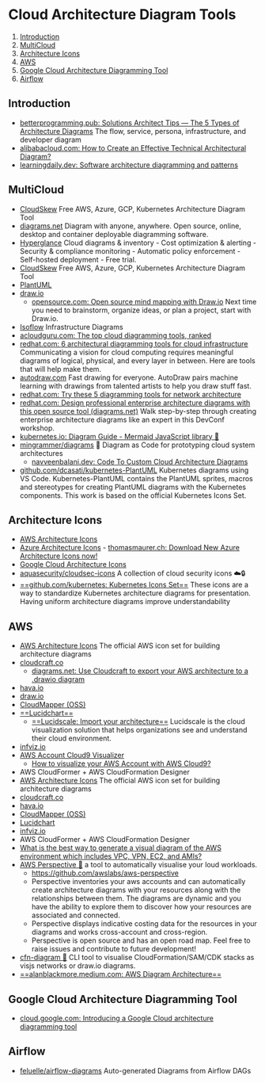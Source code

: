 # Cloud Architecture Diagram Tools

1. [Introduction](#introduction)
2. [MultiCloud](#multicloud)
3. [Architecture Icons](#architecture-icons)
4. [AWS](#aws)
5. [Google Cloud Architecture Diagramming Tool](#google-cloud-architecture-diagramming-tool)
6. [Airflow](#airflow)

## Introduction

- [betterprogramming.pub: Solutions Architect Tips — The 5 Types of Architecture Diagrams](https://betterprogramming.pub/solutions-architect-tips-the-5-types-of-architecture-diagrams-eb0c11996f9e) The flow, service, persona, infrastructure, and developer diagram
- [alibabacloud.com: How to Create an Effective Technical Architectural Diagram?](https://www.alibabacloud.com/blog/how-to-create-an-effective-technical-architectural-diagram_596100)
- [learningdaily.dev: Software architecture diagramming and patterns](https://learningdaily.dev/software-architecture-diagramming-and-patterns-7d38999e7a12)

## MultiCloud

- [CloudSkew](https://www.cloudskew.com/) Free AWS, Azure, GCP, Kubernetes Architecture Diagram Tool
- [diagrams.net](https://www.diagrams.net/) Diagram with anyone, anywhere. Open source, online, desktop and container deployable diagramming software.
- [Hyperglance](https://www.hyperglance.com/) Cloud diagrams & inventory - Cost optimization & alerting - Security & compliance monitoring - Automatic policy enforcement - Self-hosted deployment - Free trial.
- [CloudSkew](https://www.cloudskew.com/) Free AWS, Azure, GCP, Kubernetes Architecture Diagram Tool
- [PlantUML](https://plantuml.com/)
- [draw.io](https://drawio-app.com/)
    - [opensource.com: Open source mind mapping with Draw.io](https://opensource.com/article/21/12/open-source-mind-mapping-drawio) Next time you need to brainstorm, organize ideas, or plan a project, start with Draw.io.
- [Isoflow](https://isoflow.io) Infrastructure Diagrams
- [acloudguru.com: The top cloud diagramming tools, ranked](https://acloudguru.com/blog/engineering/the-top-cloud-diagramming-tools-ranked)
- [redhat.com: 6 architectural diagramming tools for cloud infrastructure](https://www.redhat.com/architect/diagramming-tools-cloud-infrastructure) Communicating a vision for cloud computing requires meaningful diagrams of logical, physical, and every layer in between. Here are tools that will help make them.
- [autodraw.com](https://www.autodraw.com/) Fast drawing for everyone. AutoDraw pairs machine learning with drawings from talented artists to help you draw stuff fast.
- [redhat.com: Try these 5 diagramming tools for network architecture](https://www.redhat.com/architect/diagramming-tools-network-architecture)
- [redhat.com: Design professional enterprise architecture diagrams with this open source tool (diagrams.net)](https://www.redhat.com/architect/design-enterprise-architecture-diagrams) Walk step-by-step through creating enterprise architecture diagrams like an expert in this DevConf workshop.
- [kubernetes.io: Diagram Guide - Mermaid JavaScript library 🌟](https://kubernetes.io/docs/contribute/style/diagram-guide/)
- [mingrammer/diagrams](https://github.com/mingrammer/diagrams) 🎨 Diagram as Code for prototyping cloud system architectures
    - [navveenbalani.dev: Code To Custom Cloud Architecture Diagrams](https://navveenbalani.dev/index.php/articles/code-to-custom-cloud-architecture-diagrams/)
- [github.com/dcasati/kubernetes-PlantUML](https://github.com/dcasati/kubernetes-PlantUML) Kubernetes diagrams using VS Code. Kubernetes-PlantUML contains the PlantUML sprites, macros and stereotypes for creating PlantUML diagrams with the Kubernetes components. This work is based on the official Kubernetes Icons Set.

## Architecture Icons

- [AWS Architecture Icons](https://aws.amazon.com/architecture/icons/)
- [Azure Architecture Icons](https://docs.microsoft.com/en-us/azure/architecture/icons/) - [thomasmaurer.ch: Download New Azure Architecture Icons now!](https://www.thomasmaurer.ch/2020/07/download-new-azure-architecture-icons-now/)
- [Google Cloud Architecture Icons](https://cloud.google.com/icons)
- [aquasecurity/cloudsec-icons](https://github.com/aquasecurity/cloudsec-icons) A collection of cloud security icons ☁️🔒
- [==github.com/kubernetes: Kubernetes Icons Set==](https://github.com/kubernetes/community/tree/master/icons) These icons are a way to standardize Kubernetes architecture diagrams for presentation. Having uniform architecture diagrams improve understandability

## AWS

- [AWS Architecture Icons](https://aws.amazon.com/architecture/icons/) The official AWS icon set for building architecture diagrams
- [cloudcraft.co](https://cloudcraft.co/)
    - [diagrams.net: Use Cloudcraft to export your AWS architecture to a .drawio diagram](https://www.diagrams.net/blog/drawio-aws-cloudcraft)
- [hava.io](https://www.hava.io/)
- [draw.io](https://draw.io)
- [CloudMapper (OSS)](https://duo.com/blog/introducing-cloudmapper-an-aws-visualization-tool)
- [==Lucidchart==](https://www.lucidchart.com/)
    - [==Lucidscale: Import your architecture==](https://lucidscale.com/) Lucidscale is the cloud visualization solution that helps organizations see and understand their cloud environment.
- [infviz.io](https://infviz.io/)
- [AWS Account Cloud9 Visualizer](https://github.com/wongcyrus/aws-account-cloud9-visualizer)
    - [How to visualize your AWS Account with AWS Cloud9?](https://www.linkedin.com/pulse/how-visualize-your-aws-account-cloud9-wong-chun-yin-cyrus-%E9%BB%83%E4%BF%8A%E5%BD%A5-/)
- AWS CloudFormer + AWS CloudFormation Designer
- [AWS Architecture Icons](https://aws.amazon.com/architecture/icons/) The official AWS icon set for building architecture diagrams
- [cloudcraft.co](https://cloudcraft.co/)
- [hava.io](https://www.hava.io/)
- [CloudMapper (OSS)](https://duo.com/blog/introducing-cloudmapper-an-aws-visualization-tool)
- [Lucidchart](https://www.lucidchart.com/pages/integrations/aws-architecture-import)
- [infviz.io](https://infviz.io/)
- AWS CloudFormer + AWS CloudFormation Designer
- [What is the best way to generate a visual diagram of the AWS environment which includes VPC, VPN, EC2, and AMIs?](https://acloud.guru/forums/aws-certified-advanced-networking-specialty/discussion/-LELSWplsuDI8q8_KtjN/What%20is%20the%20best%20way%20to%20generate%20a%20visual%20diagram%20of%20the%20AWS%20environment%20which%20includes%20VPC,%20VPN,%20EC2,%20and%20AMIs%3F)
- [AWS Perspective 🌟](https://aws.amazon.com/solutions/implementations/aws-perspective/) a tool to automatically visualise your loud workloads.
    - https://github.com/awslabs/aws-perspective
    - Perspective inventories your aws accounts and can automatically create architecture diagrams with your resources along with the relationships between them. The diagrams are dynamic and you have the ability to explore them to discover how your resources are associated and connected.
    - Perspective displays indicative costing data for the resources in your diagrams and works cross-account and cross-region.
    - Perspective is open source and has an open road map. Feel free to raise issues and contribute to future development!
- [cfn-diagram 🌟](https://github.com/mhlabs/cfn-diagram) CLI tool to visualise CloudFormation/SAM/CDK stacks as visjs networks or draw.io diagrams.
- [==alanblackmore.medium.com: AWS Diagram Architecture==](https://alanblackmore.medium.com/aws-diagram-architecture-afb50ea569a4)

## Google Cloud Architecture Diagramming Tool

- [cloud.google.com: Introducing a Google Cloud architecture diagramming tool](https://cloud.google.com/blog/topics/developers-practitioners/introducing-google-cloud-architecture-diagramming-tool)

## Airflow

- [feluelle/airflow-diagrams](https://github.com/feluelle/airflow-diagrams) Auto-generated Diagrams from Airflow DAGs